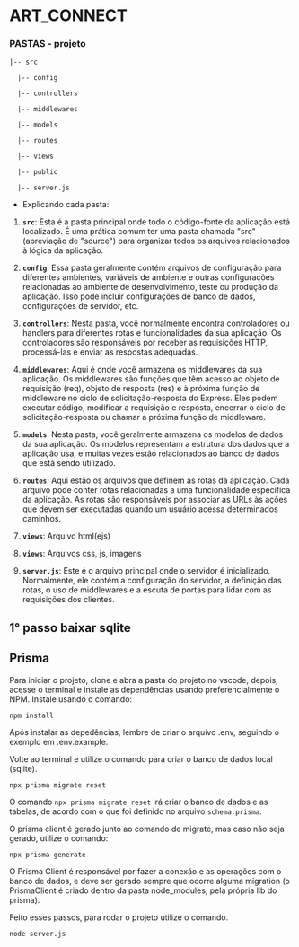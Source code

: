 # ART_CONNECT

### PASTAS - projeto

    |-- src

      |-- config
  
      |-- controllers
  
      |-- middlewares
  
      |-- models
  
      |-- routes

      |-- views

      |-- public
  
      |-- server.js

- Explicando cada pasta:

1. **`src`**:
   Esta é a pasta principal onde todo o código-fonte da aplicação está localizado. É uma prática comum ter uma pasta chamada "src" (abreviação de "source") para organizar todos os arquivos relacionados à lógica da aplicação.

2. **`config`**:
   Essa pasta geralmente contém arquivos de configuração para diferentes ambientes, variáveis de ambiente e outras configurações relacionadas ao ambiente de desenvolvimento, teste ou produção da aplicação. Isso pode incluir configurações de banco de dados, configurações de servidor, etc.

3. **`controllers`**:
   Nesta pasta, você normalmente encontra controladores ou handlers para diferentes rotas e funcionalidades da sua aplicação. Os controladores são responsáveis por receber as requisições HTTP, processá-las e enviar as respostas adequadas.

4. **`middlewares`**:
   Aqui é onde você armazena os middlewares da sua aplicação. Os middlewares são funções que têm acesso ao objeto de requisição (req), objeto de resposta (res) e à próxima função de middleware no ciclo de solicitação-resposta do Express. Eles podem executar código, modificar a requisição e resposta, encerrar o ciclo de solicitação-resposta ou chamar a próxima função de middleware.

5. **`models`**:
   Nesta pasta, você geralmente armazena os modelos de dados da sua aplicação. Os modelos representam a estrutura dos dados que a aplicação usa, e muitas vezes estão relacionados ao banco de dados que está sendo utilizado.

6. **`routes`**:
   Aqui estão os arquivos que definem as rotas da aplicação. Cada arquivo pode conter rotas relacionadas a uma funcionalidade específica da aplicação. As rotas são responsáveis por associar as URLs às ações que devem ser executadas quando um usuário acessa determinados caminhos.

7. **`views`**:
   Arquivo html(ejs)

7. **`views`**:
   Arquivos css, js, imagens

9. **`server.js`**:
   Este é o arquivo principal onde o servidor é inicializado. Normalmente, ele contém a configuração do servidor, a definição das rotas, o uso de middlewares e a escuta de portas para lidar com as requisições dos clientes.

## 1° passo baixar sqlite

## Prisma

Para iniciar o projeto, clone e abra a pasta do projeto no vscode, depois, acesse o terminal e instale as dependências usando preferencialmente o NPM.
Instale usando o comando:

    npm install

Após instalar as depedências, lembre de criar o arquivo .env, seguindo o exemplo em .env.example.

Volte ao terminal e utilize o comando para criar o banco de dados local (sqlite).

    npx prisma migrate reset

O comando `npx prisma migrate reset` irá criar o banco de dados e as tabelas, de acordo com o que foi definido no arquivo `schema.prisma`.

O prisma client é gerado junto ao comando de migrate, mas caso não seja gerado, utilize o comando:

    npx prisma generate

O Prisma Client é responsável por fazer a conexão e as operações com o banco de dados, e deve ser gerado sempre que ocorre alguma migration (o PrismaClient é criado dentro da pasta node_modules, pela própria lib do prisma).

Feito esses passos, para rodar o projeto utilize o comando.

    node server.js
